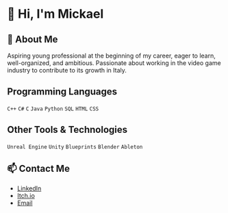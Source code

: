 # 👋 Hi, I'm Mickael

## 🤔 About Me
Aspiring young professional at the beginning of my career, eager to learn, well-organized, and ambitious. 
Passionate about working in the video game industry to contribute to its growth in Italy.

## Programming Languages
 `C++` `C#` `C` `Java` `Python` `SQL` `HTML` `CSS`

## Other Tools & Technologies
`Unreal Engine` `Unity` `Blueprints` `Blender` `Ableton`

## 📫 Contact Me
- [LinkedIn](https://www.linkedin.com/in/mickael-ordine-2440951b2/)  
- [Itch.io](https://www.linkedin.com/in/mickael-ordine-2440951b2/)  
- [Email](ordinemickael99@gmail.com)
